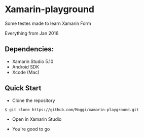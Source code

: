 # Xamarin-playground

Some testes made to learn Xamarin Form

Everything from Jan 2016


## Dependencies:

* Xamarin Studio 5.10
* Android SDK
* Xcode (Mac)


## Quick Start

* Clone the repository
```sh
$ git clone https://github.com/Moggi/xamarin-playground.git
```

* Open in Xamarin Studio

* You're good to go
